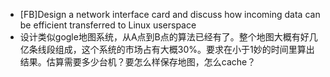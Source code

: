 * [FB]Design a network interface card and discuss how incoming data can be efficient transferred to Linux userspace
* 设计类似gogle地图系统，从A点到B点的算法已经有了。整个地图大概有好几亿条线段组成，这个系统的市场占有大概30%。要求在小于1妙的时间里算出结果。估算需要多少台机？要怎么样保存地图，怎么cache？
